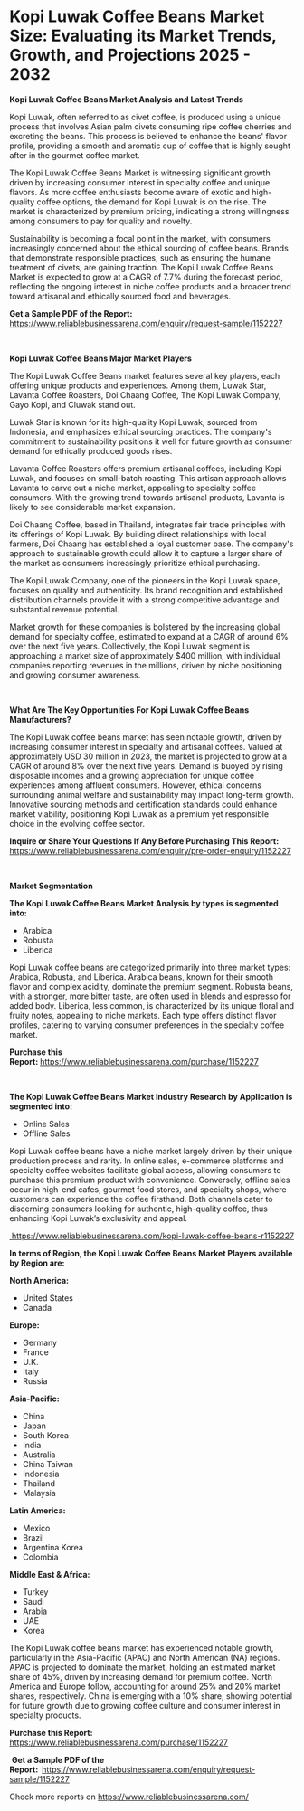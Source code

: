 <p><h1>Kopi Luwak Coffee Beans Market Size: Evaluating its Market Trends, Growth, and Projections 2025 - 2032</h1></p><p><strong>Kopi Luwak Coffee Beans Market Analysis and Latest Trends</strong></p>
<p><p>Kopi Luwak, often referred to as civet coffee, is produced using a unique process that involves Asian palm civets consuming ripe coffee cherries and excreting the beans. This process is believed to enhance the beans' flavor profile, providing a smooth and aromatic cup of coffee that is highly sought after in the gourmet coffee market. </p><p>The Kopi Luwak Coffee Beans Market is witnessing significant growth driven by increasing consumer interest in specialty coffee and unique flavors. As more coffee enthusiasts become aware of exotic and high-quality coffee options, the demand for Kopi Luwak is on the rise. The market is characterized by premium pricing, indicating a strong willingness among consumers to pay for quality and novelty.</p><p>Sustainability is becoming a focal point in the market, with consumers increasingly concerned about the ethical sourcing of coffee beans. Brands that demonstrate responsible practices, such as ensuring the humane treatment of civets, are gaining traction. The Kopi Luwak Coffee Beans Market is expected to grow at a CAGR of 7.7% during the forecast period, reflecting the ongoing interest in niche coffee products and a broader trend toward artisanal and ethically sourced food and beverages.</p></p>
<p><strong>Get a Sample PDF of the Report:&nbsp;</strong> <a href="https://www.reliablebusinessarena.com/enquiry/request-sample/1152227?utm_campaign=2269&utm_medium=2&utm_source=Github&utm_content=ia&utm_term=14022025&utm_id=kopi-luwak-coffee-beans">https://www.reliablebusinessarena.com/enquiry/request-sample/1152227</a></p>
<p>&nbsp;</p>
<p><strong>Kopi Luwak Coffee Beans Major Market Players</strong></p>
<p><p>The Kopi Luwak Coffee Beans market features several key players, each offering unique products and experiences. Among them, Luwak Star, Lavanta Coffee Roasters, Doi Chaang Coffee, The Kopi Luwak Company, Gayo Kopi, and Cluwak stand out.</p><p>Luwak Star is known for its high-quality Kopi Luwak, sourced from Indonesia, and emphasizes ethical sourcing practices. The company's commitment to sustainability positions it well for future growth as consumer demand for ethically produced goods rises. </p><p>Lavanta Coffee Roasters offers premium artisanal coffees, including Kopi Luwak, and focuses on small-batch roasting. This artisan approach allows Lavanta to carve out a niche market, appealing to specialty coffee consumers. With the growing trend towards artisanal products, Lavanta is likely to see considerable market expansion.</p><p>Doi Chaang Coffee, based in Thailand, integrates fair trade principles with its offerings of Kopi Luwak. By building direct relationships with local farmers, Doi Chaang has established a loyal customer base. The company's approach to sustainable growth could allow it to capture a larger share of the market as consumers increasingly prioritize ethical purchasing.</p><p>The Kopi Luwak Company, one of the pioneers in the Kopi Luwak space, focuses on quality and authenticity. Its brand recognition and established distribution channels provide it with a strong competitive advantage and substantial revenue potential.</p><p>Market growth for these companies is bolstered by the increasing global demand for specialty coffee, estimated to expand at a CAGR of around 6% over the next five years. Collectively, the Kopi Luwak segment is approaching a market size of approximately $400 million, with individual companies reporting revenues in the millions, driven by niche positioning and growing consumer awareness.</p></p>
<p>&nbsp;</p>
<p><strong>What Are The Key Opportunities For Kopi Luwak Coffee Beans Manufacturers?</strong></p>
<p><p>The Kopi Luwak coffee beans market has seen notable growth, driven by increasing consumer interest in specialty and artisanal coffees. Valued at approximately USD 30 million in 2023, the market is projected to grow at a CAGR of around 8% over the next five years. Demand is buoyed by rising disposable incomes and a growing appreciation for unique coffee experiences among affluent consumers. However, ethical concerns surrounding animal welfare and sustainability may impact long-term growth. Innovative sourcing methods and certification standards could enhance market viability, positioning Kopi Luwak as a premium yet responsible choice in the evolving coffee sector.</p></p>
<p><strong>Inquire or Share Your Questions If Any Before Purchasing This Report:</strong> <a href="https://www.reliablebusinessarena.com/enquiry/pre-order-enquiry/1152227?utm_campaign=2269&utm_medium=2&utm_source=Github&utm_content=ia&utm_term=14022025&utm_id=kopi-luwak-coffee-beans">https://www.reliablebusinessarena.com/enquiry/pre-order-enquiry/1152227</a></p>
<p>&nbsp;</p>
<p><strong>Market Segmentation</strong></p>
<p><strong>The Kopi Luwak Coffee Beans Market Analysis by types is segmented into:</strong></p>
<p><ul><li>Arabica</li><li>Robusta</li><li>Liberica</li></ul></p>
<p><p>Kopi Luwak coffee beans are categorized primarily into three market types: Arabica, Robusta, and Liberica. Arabica beans, known for their smooth flavor and complex acidity, dominate the premium segment. Robusta beans, with a stronger, more bitter taste, are often used in blends and espresso for added body. Liberica, less common, is characterized by its unique floral and fruity notes, appealing to niche markets. Each type offers distinct flavor profiles, catering to varying consumer preferences in the specialty coffee market.</p></p>
<p><strong>Purchase this Report:&nbsp;</strong><a href="https://www.reliablebusinessarena.com/purchase/1152227?utm_campaign=2269&utm_medium=2&utm_source=Github&utm_content=ia&utm_term=14022025&utm_id=kopi-luwak-coffee-beans">https://www.reliablebusinessarena.com/purchase/1152227</a></p>
<p>&nbsp;</p>
<p><strong>The Kopi Luwak Coffee Beans Market Industry Research by Application is segmented into:</strong></p>
<p><ul><li>Online Sales</li><li>Offline Sales</li></ul></p>
<p><p>Kopi Luwak coffee beans have a niche market largely driven by their unique production process and rarity. In online sales, e-commerce platforms and specialty coffee websites facilitate global access, allowing consumers to purchase this premium product with convenience. Conversely, offline sales occur in high-end cafes, gourmet food stores, and specialty shops, where customers can experience the coffee firsthand. Both channels cater to discerning consumers looking for authentic, high-quality coffee, thus enhancing Kopi Luwak’s exclusivity and appeal.</p></p>
<p><a href="https://www.reliablebusinessarena.com/kopi-luwak-coffee-beans-r1152227?utm_campaign=2269&utm_medium=2&utm_source=Github&utm_content=ia&utm_term=14022025&utm_id=kopi-luwak-coffee-beans">&nbsp;https://www.reliablebusinessarena.com/kopi-luwak-coffee-beans-r1152227</a></p>
<p><strong>In terms of Region, the Kopi Luwak Coffee Beans Market Players available by Region are:</strong></p>
<p>
    <p> <strong> North America: </strong>
        <ul>
            <li>United States</li>
            <li>Canada</li>
        </ul>
        </p> 
    <p> <strong> Europe: </strong>
        <ul>
            <li>Germany</li>
            <li>France</li>
            <li>U.K.</li>
            <li>Italy</li>
            <li>Russia</li>
        </ul>
        </p> 
    <p> <strong> Asia-Pacific: </strong>
        <ul>
            <li>China</li>
            <li>Japan</li>
            <li>South Korea</li>
            <li>India</li>
            <li>Australia</li>
            <li>China Taiwan</li>
            <li>Indonesia</li>
            <li>Thailand</li>
            <li>Malaysia</li>
        </ul>
        </p> 
    <p> <strong> Latin America: </strong>
        <ul>
            <li>Mexico</li>
            <li>Brazil</li>
            <li>Argentina Korea</li>
            <li>Colombia</li>
        </ul>
        </p> 
    <p> <strong> Middle East & Africa: </strong>
        <ul>
            <li>Turkey</li>
            <li>Saudi</li>
            <li>Arabia</li>
            <li>UAE</li>
            <li>Korea</li>
        </ul>
    </p>
    </p>
<p><p>The Kopi Luwak coffee beans market has experienced notable growth, particularly in the Asia-Pacific (APAC) and North American (NA) regions. APAC is projected to dominate the market, holding an estimated market share of 45%, driven by increasing demand for premium coffee. North America and Europe follow, accounting for around 25% and 20% market shares, respectively. China is emerging with a 10% share, showing potential for future growth due to growing coffee culture and consumer interest in specialty products.</p></p>
<p><strong>Purchase this Report: </strong><a href="https://www.reliablebusinessarena.com/purchase/1152227?utm_campaign=2269&utm_medium=2&utm_source=Github&utm_content=ia&utm_term=14022025&utm_id=kopi-luwak-coffee-beans">https://www.reliablebusinessarena.com/purchase/1152227</a></p>
<p>&nbsp;<strong>Get a Sample PDF of the Report:&nbsp;&nbsp;</strong><a href="https://www.reliablebusinessarena.com/enquiry/request-sample/1152227?utm_campaign=2269&utm_medium=2&utm_source=Github&utm_content=ia&utm_term=14022025&utm_id=kopi-luwak-coffee-beans">https://www.reliablebusinessarena.com/enquiry/request-sample/1152227</a></p>
<p><strong></strong></p>
<p>Check more reports on <a href="https://www.reliablebusinessarena.com/?utm_campaign=2269&utm_medium=2&utm_source=Github&utm_content=ia&utm_term=14022025&utm_id=kopi-luwak-coffee-beans">https://www.reliablebusinessarena.com/</a></p>